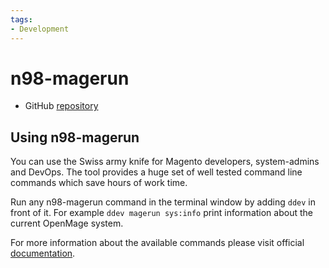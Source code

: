 ```yaml
---
tags:
- Development
---
```


# n98-magerun

- GitHub [repository](https://github.com/netz98/n98-magerun)

## Using n98-magerun

You can use the Swiss army knife for Magento developers, system-admins and DevOps. The tool provides a huge set of well tested command line commands which save hours of work time.

Run any n98-magerun command in the terminal window by adding `ddev` in front of it. For example `ddev magerun sys:info` print information about the current OpenMage system.

For more information about the available commands please visit official [documentation](https://n98-magerun.readthedocs.io/en/latest/index.html).
